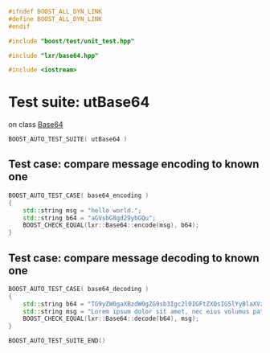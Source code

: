 ```cpp
#ifndef BOOST_ALL_DYN_LINK
#define BOOST_ALL_DYN_LINK
#endif

#include "boost/test/unit_test.hpp"

#include "lxr/base64.hpp"

#include <iostream>
````

# Test suite: utBase64

on class [Base64](../src/base64.hpp.md)

```cpp
BOOST_AUTO_TEST_SUITE( utBase64 )
```

## Test case: compare message encoding to known one
```cpp
BOOST_AUTO_TEST_CASE( base64_encoding )
{
	std::string msg = "hello world.";
	std::string b64 = "aGVsbG8gd29ybGQu";
	BOOST_CHECK_EQUAL(lxr::Base64::encode(msg), b64);
}
```

## Test case: compare message decoding to known one
```cpp
BOOST_AUTO_TEST_CASE( base64_decoding )
{
	std::string b64 = "TG9yZW0gaXBzdW0gZG9sb3Igc2l0IGFtZXQsIG5lYyBlaXVzIHZvbHVtdXMgcGF0cmlvcXVlIGN1LCBuZWMgZXQgY29tbW9kby4uLg==";
	std::string msg = "Lorem ipsum dolor sit amet, nec eius volumus patrioque cu, nec et commodo...";
	BOOST_CHECK_EQUAL(lxr::Base64::decode(b64), msg);
}
```

```cpp
BOOST_AUTO_TEST_SUITE_END()
```
